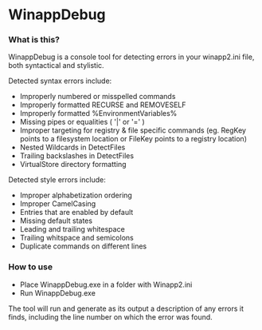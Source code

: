 # WinappDebug

### What is this?
WinappDebug is a console tool for detecting errors in your winapp2.ini file, both syntactical and stylistic. 

Detected syntax errors include:
* Improperly numbered or misspelled commands 
* Improperly formatted RECURSE and REMOVESELF
* Improperly formatted %EnvironmentVariables%
* Missing pipes or equalities ( '|' or '=' )
* Improper targeting for registry & file specific commands (eg. RegKey points to a filesystem location or FileKey points to a registry location)
* Nested Wildcards in DetectFiles
* Trailing backslashes in DetectFiles
* VirtualStore directory formatting

Detected style errors include:
* Improper alphabetization ordering 
* Improper CamelCasing 
* Entries that are enabled by default
* Missing default states
* Leading and trailing whitespace
* Trailing whitspace and semicolons 
* Duplicate commands on different lines

### How to use

* Place WinappDebug.exe in a folder with Winapp2.ini
* Run WinappDebug.exe

The tool will run and generate as its output a description of any errors it finds, including the line number on which the error was found.
